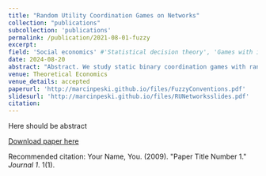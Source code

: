 ```yaml
---
title: "Random Utility Coordination Games on Networks"
collection: "publications"
subcollection: 'publications'
permalink: /publication/2021-08-01-fuzzy
excerpt: 
field: 'Social economics' #'Statistical decision theory', 'Games with incomplete information', 'Dynamic Games', 'Social economics'
date: 2024-08-20
abstract: "Abstract. We study static binary coordination games with random utility played on networks. In equilibrium, each agent chooses an action only if a fraction of her neighbors with the same action is higher than a agent-specific i.i.d. threshold. A fuzzy convention x is a profile where (almost) all agents choose the high action if their threshold is smaller than x and low action otherwise. The random-utility (RU) dominant outcome x^{*} is a maximizer of an integral of the distribution of thresholds. The definition generalizes Harsanyi and Selten (1988)'s risk dominance to coordination games with random utility. We show that, on each sufficiently large and fine network, there is an equilibrium that is a fuzzy convention x^{*}. On some networks, including a city network, all equilibria are fuzzy conventions x^{*}. Finally, fuzzy conventions x^{*} are the only behavior that is robust to misspecification of the network structure. "
venue: Theoretical Economics
venue_details: accepted
paperurl: 'http://marcinpeski.github.io/files/FuzzyConventions.pdf'
slidesurl: 'http://marcinpeski.github.io/files/RUNetworksslides.pdf'
citation: 
---
```

Here should be abstract

[Download paper here](http://academicpages.github.io/files/paper1.pdf)

Recommended citation: Your Name, You. (2009). "Paper Title Number 1." <i>Journal 1</i>. 1(1).
